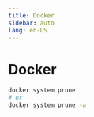 ```yaml
---
title: Docker
sidebar: auto
lang: en-US
---
```

# Docker

```bash
docker system prune
# or
docker system prune -a
```
